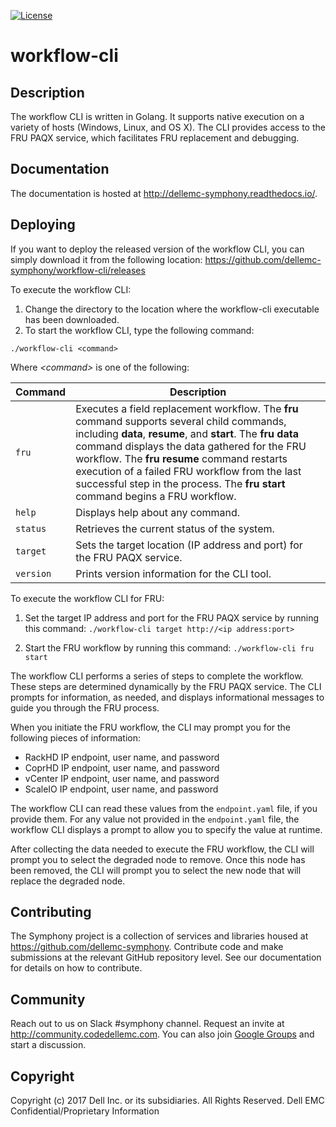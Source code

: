 [![License](http://img.shields.io/badge/License-EPL%201.0-red.svg)](http://opensource.org/licenses/EPL-1.0)

# workflow-cli
## Description
The workflow CLI is written in Golang. It supports native execution on a variety of hosts (Windows, Linux, and OS X). The CLI provides access to the FRU PAQX service, which facilitates FRU replacement and debugging.

## Documentation

The documentation is hosted at http://dellemc-symphony.readthedocs.io/.

## Deploying

If you want to deploy the released version of the workflow CLI, you can simply download it from the following location: https://github.com/dellemc-symphony/workflow-cli/releases

To execute the workflow CLI:

1. Change the directory to the location where the workflow-cli executable has been downloaded.
2. To start the workflow CLI, type the following command: 
```
./workflow-cli <command>
```
  Where *&lt;command&gt;* is one of the following:
  
| Command | Description |
| --- | --- |
| `fru` | Executes a field replacement workflow. The **fru** command supports several child commands, including **data**, **resume**, and **start**. The **fru data** command displays the data gathered for the FRU workflow. The **fru resume** command restarts execution of a failed FRU workflow from the last successful step in the process. The **fru start** command begins a FRU workflow.|
| `help` | Displays help about any command. |
| `status` | Retrieves the current status of the system. |
| `target` | Sets the target location (IP address and port) for the FRU PAQX service. |
| `version` | Prints version information for the CLI tool. |
 
To execute the workflow CLI for FRU: 

1. Set the target IP address and port for the FRU PAQX service by running this command: `./workflow-cli target http://<ip address:port>`

2. Start the FRU workflow by running this command: `./workflow-cli fru start`

  The workflow CLI performs a series of steps to complete the workflow. These steps are determined dynamically by the FRU PAQX service. The CLI prompts for information, as needed, and displays informational messages to guide you through the FRU process.

  When you initiate the FRU workflow, the CLI may prompt you for the following pieces of information:
  - RackHD IP endpoint, user name, and password
  - CoprHD IP endpoint, user name, and password
  - vCenter IP endpoint, user name, and password
  - ScaleIO IP endpoint, user name, and password 

  The workflow CLI can read these values from the `endpoint.yaml` file, if you provide them. For any value not provided in the `endpoint.yaml` file, the workflow CLI displays a prompt to allow you to specify the value at runtime.  

After collecting the data needed to execute the FRU workflow, the CLI will prompt you to select the degraded node to remove. Once this node has been removed, the CLI will prompt you to select the new node that will replace the degraded node.   

 
## Contributing

The Symphony project is a collection of services and libraries housed at https://github.com/dellemc-symphony.
Contribute code and make submissions at the relevant GitHub repository level. See our documentation for details on how to contribute.

## Community

Reach out to us on Slack #symphony channel. Request an invite at http://community.codedellemc.com.
You can also join [Google Groups](https://groups.google.com/d/forum/dellemc-symphony) and start a discussion. 

## Copyright
Copyright (c) 2017 Dell Inc. or its subsidiaries.  All Rights Reserved.
Dell EMC Confidential/Proprietary Information
